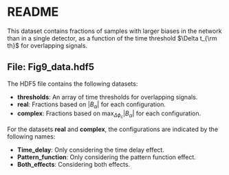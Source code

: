 # README

This dataset contains fractions of samples with larger biases in the network than in a single detector, as a function of the time threshold 
$\Delta t_{\rm th}$
for overlapping signals.

## File: Fig9_data.hdf5

The HDF5 file contains the following datasets:
- **thresholds**: An array of time thresholds for overlapping signals.
- **real**: Fractions based on $|B_\alpha|$ for each configuration.
- **complex**: Fractions based on $\max_{\Delta \phi_c} \left| B_\alpha \right|$ for each configuration.

For the datasets **real** and **complex**, the configurations are indicated by the following names:
- **Time_delay**: Only considering the time delay effect.
- **Pattern_function**: Only considering the pattern function effect.
- **Both_effects**: Considering both effects.
